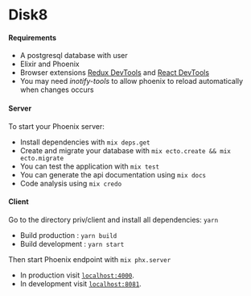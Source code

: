 # Disk8

#### Requirements
  * A postgresql database with user
  * Elixir and Phoenix
  * Browser extensions [Redux DevTools](https://github.com/zalmoxisus/redux-devtools-extension) and [React DevTools](https://reactjs.org/blog/2015/09/02/new-react-developer-tools.html#installation)
  * You may need *inotify-tools* to allow phoenix to reload automatically when changes occurs


#### Server

To start your Phoenix server:

  * Install dependencies with `mix deps.get`
  * Create and migrate your database with `mix ecto.create && mix ecto.migrate`
  * You can test the application with `mix test`
  * You can generate the api documentation using `mix docs`
  * Code analysis using `mix credo`

#### Client

Go to the directory priv/client and install all dependencies: `yarn`

  * Build production : `yarn build`
  * Build development : `yarn start`

Then start Phoenix endpoint with `mix phx.server`

* In production visit [`localhost:4000`](http://localhost:4000).
* In development visit [`localhost:8081`](http://localhost:8081).
